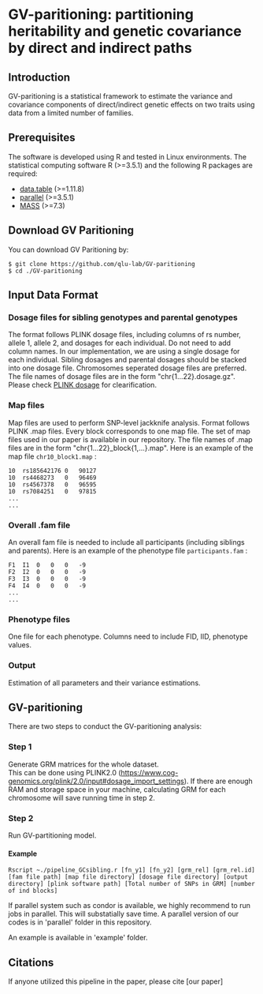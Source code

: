 # GV-paritioning: partitioning heritability and genetic covariance by direct and indirect paths

## Introduction

GV-paritioning is a statistical framework to estimate the variance and covariance components of direct/indirect genetic effects on two traits using data from a limited number of families.

## Prerequisites

The software is developed using R and tested in Linux environments. The statistical computing software R (>=3.5.1) and the following R packages are required:

* [data.table](https://cran.r-project.org/web/packages/data.table/index.html) (>=1.11.8)
* [parallel](https://stat.ethz.ch/R-manual/R-devel/library/parallel/doc/parallel.pdf) (>=3.5.1)
* [MASS](https://cran.r-project.org/web/packages/MASS/index.html) (>=7.3)

## Download GV Paritioning

You can download GV Paritioning by:

```
$ git clone https://github.com/qlu-lab/GV-paritioning
$ cd ./GV-paritioning
```

## Input Data Format
### Dosage files for sibling genotypes and parental genotypes

The format follows PLINK dosage files, including columns of rs number, allele 1, allele 2, and dosages for each individual. Do not need to add column names. In our implementation, we are using a single dosage for each individual. Sibling dosages and parental dosages should be stacked into one dosage file. Chromosomes seperated dosage files are preferred. The file names of dosage files are in the form "chr{1...22}.dosage.gz". Please check [PLINK dosage](https://zzz.bwh.harvard.edu/plink/dosage.shtml) for clearification.

### Map files

Map files are used to perform SNP-level jackknife analysis. Format follows PLINK .map files. Every block corresponds to one map file. The set of map files used in our paper is available in our repository. The file names of .map files are in the form "chr{1...22}\_block{1,...}.map". Here is an example of the map file `chr10_block1.map` :


```
10	rs185642176	0	90127
10	rs4468273	0	96469
10	rs4567378	0	96595
10	rs7084251	0	97815
...
...
```

### Overall .fam file

An overall fam file is needed to include all participants (including siblings and parents). Here is an example of the phenotype file `participants.fam` :

```
F1	I1	0	0	0	-9
F2	I2	0	0	0	-9
F3	I3	0	0	0	-9
F4	I4	0	0	0	-9
...
...
```

### Phenotype files

One file for each phenotype. Columns need to include FID, IID, phenotype values.

### Output
Estimation of all parameters and their variance estimations.

## GV-paritioning
There are two steps to conduct the GV-paritioning analysis:

### Step 1
Generate GRM matrices for the whole dataset.\
This can be done using PLINK2.0 (https://www.cog-genomics.org/plink/2.0/input#dosage_import_settings). If there are enough RAM and storage space in your machine, calculating GRM for each chromosome will save running time in step 2.

### Step 2
Run GV-partitioning model.

#### Example


```{r}
Rscript ~./pipeline_GCsibling.r [fn_y1] [fn_y2] [grm_rel] [grm_rel.id] [fam file path] [map file directory] [dosage file directory] [output directory] [plink software path] [Total number of SNPs in GRM] [number of ind blocks]
```

If parallel system such as condor is available, we highly recommend to run jobs in parallel. This will substatially save time. A parallel version of our codes is in 'parallel' folder in this repository.

An example is available in 'example' folder.

## Citations
If anyone utilized this pipeline in the paper, please cite
[our paper]
